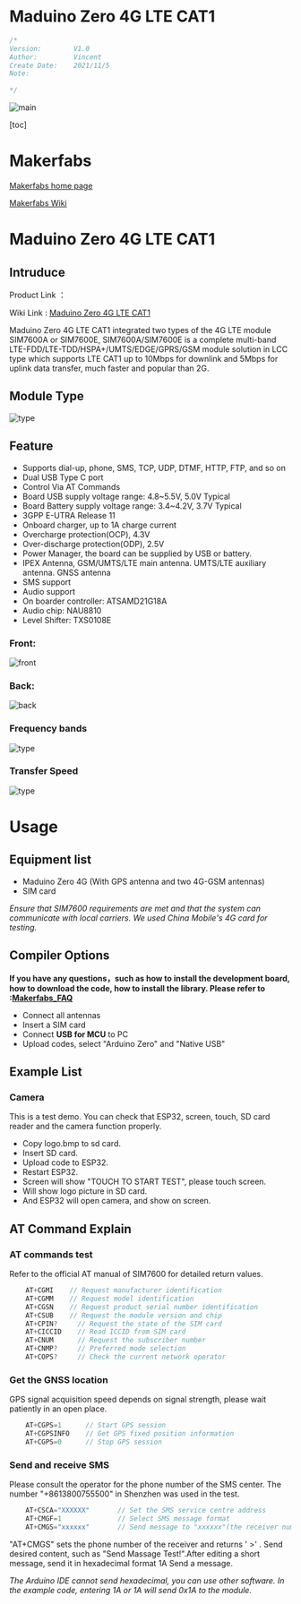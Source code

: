 # Maduino Zero 4G LTE CAT1

```c++
/*
Version:		V1.0
Author:			Vincent
Create Date:	2021/11/5
Note:
	
*/
```
![main](md_pic/main.jpg)


[toc]

# Makerfabs

[Makerfabs home page](https://www.makerfabs.com/)

[Makerfabs Wiki](https://makerfabs.com/wiki/index.php?title=Main_Page)

# Maduino Zero 4G LTE CAT1
## Intruduce

Product Link ：[]() 

Wiki Link : [Maduino Zero 4G LTE CAT1](https://www.makerfabs.com/wiki/index.php?title=Maduino_Zero_4G_LTE_CAT1) 

Maduino Zero 4G LTE CAT1 integrated two types of the 4G LTE module SIM7600A or SIM7600E, SIM7600A/SIM7600E is a complete multi-band LTE-FDD/LTE-TDD/HSPA+/UMTS/EDGE/GPRS/GSM module solution in LCC type which supports LTE CAT1 up to 10Mbps for downlink and 5Mbps for uplink data transfer, much faster and popular than 2G.

## Module Type

![type](md_pic/type.jpg)



## Feature

- Supports dial-up, phone, SMS, TCP, UDP, DTMF, HTTP, FTP, and so on
- Dual USB Type C port
- Control Via AT Commands
- Board USB supply voltage range: 4.8~5.5V, 5.0V Typical
- Board Battery supply voltage range: 3.4~4.2V, 3.7V Typical
- 3GPP E-UTRA Release 11
- Onboard charger, up to 1A charge current
- Overcharge protection(OCP), 4.3V
- Over-discharge protection(ODP), 2.5V
- Power Manager, the board can be supplied by USB or battery.
- IPEX Antenna, GSM/UMTS/LTE main antenna. UMTS/LTE auxiliary antenna. GNSS antenna
- SMS support
- Audio support
- On boarder controller: ATSAMD21G18A
- Audio chip: NAU8810
- Level Shifter: TXS0108E


### Front:

![front](md_pic/front.jpg)

### Back:
![back](md_pic/back.jpg)

### Frequency bands

![type](md_pic/freq.jpg)

### Transfer Speed

![type](md_pic/speed.jpg)


# Usage

## Equipment list


- Maduino Zero 4G (With GPS antenna and two 4G-GSM antennas)
- SIM card 

*Ensure that SIM7600 requirements are met and that the system can communicate with local carriers. We used China Mobile's 4G card for testing.*


## Compiler Options

**If you have any questions，such as how to install the development board, how to download the code, how to install the library. Please refer to :[Makerfabs_FAQ](https://github.com/Makerfabs/Makerfabs_FAQ)**

- Connect all antennas
- Insert a SIM card
- Connect **USB for MCU** to PC
- Upload codes, select "Arduino Zero" and "Native USB"


## Example List

### Camera

This is a test demo. You can check that ESP32, screen, touch, SD card reader and the camera function properly.

- Copy logo.bmp to sd card.
- Insert SD card.
- Upload code to ESP32.
- Restart ESP32.
- Screen will show "TOUCH TO START TEST", please touch screen.
- Will show logo picture in SD card.
- And ESP32 will open camera, and show on screen.




## AT Command Explain

###  AT commands test

Refer to the official AT manual of SIM7600 for detailed return values.

```c++
    AT+CGMI    // Request manufacturer identification
    AT+CGMM    // Request model identification
    AT+CGSN    // Request product serial number identification
    AT+CSUB    // Request the module version and chip
    AT+CPIN?     // Request the state of the SIM card
    AT+CICCID    // Read ICCID from SIM card
    AT+CNUM      // Request the subscriber number
    AT+CNMP?     // Preferred mode selection
    AT+COPS?     // Check the current network operator
```

### Get the GNSS location

GPS signal acquisition speed depends on signal strength, please wait patiently in an open place.

```c++
    AT+CGPS=1      // Start GPS session 
    AT+CGPSINFO    // Get GPS fixed position information
    AT+CGPS=0      // Stop GPS session
```

### Send and receive SMS

Please consult the operator for the phone number of the SMS center. The number "+8613800755500" in Shenzhen was used in the test. 

```c++
    AT+CSCA="XXXXXX"       // Set the SMS service centre address
    AT+CMGF=1              // Select SMS message format
    AT+CMGS="xxxxxx"       // Send message to "xxxxxx"(the receiver number).
```

"AT+CMGS" sets the phone number of the receiver and returns ' >' . Send desired content, such as "Send Massage Test!".After editing a short message, send it in hexadecimal format 1A Send a message.

*The Arduino IDE cannot send hexadecimal,  you can use other software. In the example code, entering 1A or 1A will send 0x1A to the module.*

